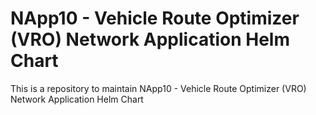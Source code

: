 # NApp10 - Vehicle Route Optimizer (VRO) Network Application Helm Chart
This is a repository to maintain NApp10 - Vehicle Route Optimizer (VRO) Network Application Helm Chart